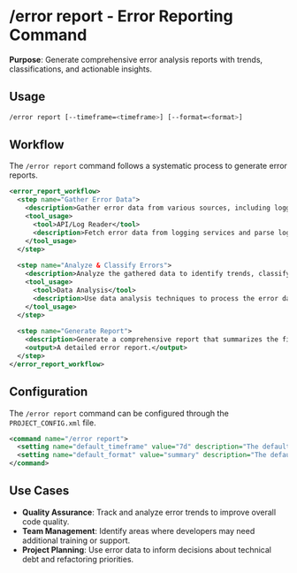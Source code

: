 # /error report - Error Reporting Command

**Purpose**: Generate comprehensive error analysis reports with trends, classifications, and actionable insights.

## Usage
```bash
/error report [--timeframe=<timeframe>] [--format=<format>]
```

## Workflow

The `/error report` command follows a systematic process to generate error reports.

```xml
<error_report_workflow>
  <step name="Gather Error Data">
    <description>Gather error data from various sources, including logging platforms, monitoring tools, and version control history. The timeframe for the report can be specified with the `--timeframe` flag.</description>
    <tool_usage>
      <tool>API/Log Reader</tool>
      <description>Fetch error data from logging services and parse log files.</description>
    </tool_usage>
  </step>
  
  <step name="Analyze & Classify Errors">
    <description>Analyze the gathered data to identify trends, classify errors by type (e.g., syntax, runtime, logic), and calculate key metrics such as error frequency and resolution time.</description>
    <tool_usage>
      <tool>Data Analysis</tool>
      <description>Use data analysis techniques to process the error data.</description>
    </tool_usage>
  </step>
  
  <step name="Generate Report">
    <description>Generate a comprehensive report that summarizes the findings. The format of the report can be specified with the `--format` flag (e.g., 'summary', 'dashboard', 'detailed'). The report includes actionable insights and recommendations for improving code quality.</description>
    <output>A detailed error report.</output>
  </step>
</error_report_workflow>
```

## Configuration

The `/error report` command can be configured through the `PROJECT_CONFIG.xml` file.

```xml
<command name="/error report">
  <setting name="default_timeframe" value="7d" description="The default timeframe for error reports (e.g., '7d' for 7 days)." />
  <setting name="default_format" value="summary" description="The default format for error reports." />
</command>
```

## Use Cases

*   **Quality Assurance**: Track and analyze error trends to improve overall code quality.
*   **Team Management**: Identify areas where developers may need additional training or support.
*   **Project Planning**: Use error data to inform decisions about technical debt and refactoring priorities.